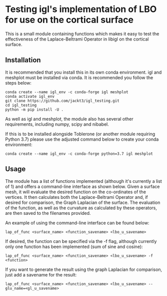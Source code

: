 # Testing igl's implementation of LBO for use on the cortical surface

This is a small module containing functions which makes it easy to test the effectiveness of the Laplace-Beltrami Operator in libigl on the cortical surface.

## Installation

It is recommended that you install this in its own conda environment. igl and meshplot must be installed via conda. It is recommended you follow the steps below:

```
conda create --name igl_env -c conda-forge igl meshplot
conda activate igl_env
git clone https://github.com/jackt3/igl_testing.git
cd igl_testing
python -m pip install -U .
```

As well as igl and meshplot, the module also has several other requirements, including numpy, scipy and nibabel.

If this is to be installed alongside Toblerone (or another module requiring Python 3.7) please use the adjusted command below to create your conda environment:

```
conda create --name igl_env -c conda-forge python=3.7 igl meshplot
```

## Usage

The module has a list of functions implemented (although it's currently a list of 1) and offers a command-line interface as shown below. Given a surface mesh, it will evaluate the desired function on the co-ordinates of the vertices. It then calculates both the Laplace-Beltrami Operator and, if desired for comparison, the Graph Laplacian of the surface. The evaluation of the function, as well as the curvature as calculated by these operators, are then saved to the filenames provided.

An example of using the command-line interface can be found below:

```
lap_of_func <surface_name> <function_savename> <lbo_u_savename>
```

If desired, the function can be specified via the -f flag, although currently only one function has been implemented (sum of sine and cosine):

```
lap_of_func <surface_name> <function_savename> <lbo_u_savename> -f <function>
```

If you want to generate the result using the graph Laplacian for comparison, just add a savename for the result:

```
lap_of_func <surface_name> <function_savename> <lbo_u_savename> --glu_name=<gl_u_savename>
```